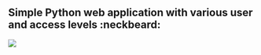 ## Simple Python web application with various user and access levels :neckbeard:

![](https://s3.ap-south-1.amazonaws.com/gandhar-static-files/user_access_flow.png)